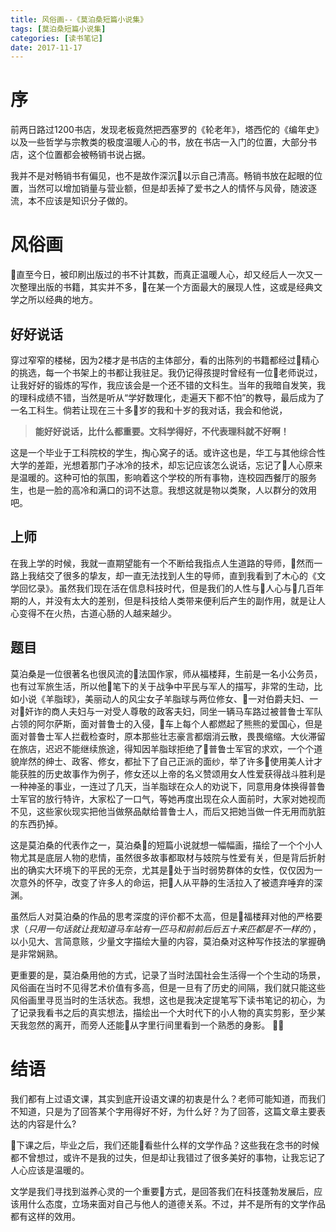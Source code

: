 ```yaml
---
title: 风俗画--《莫泊桑短篇小说集》
tags: [莫泊桑短篇小说集]
categories: [读书笔记]
date: 2017-11-17
---
```


# 序

前两日路过1200书店，发现老板竟然把西塞罗的《轮老年》，塔西佗的《编年史》以及一些哲学与宗教类的极度温暖人心的书，放在书店一入门的位置，大部分书店，这个位置都会被畅销书说占据。

我并不是对畅销书有偏见，也不是故作深沉以示自己清高。畅销书放在起眼的位置，当然可以增加销量与营业额，但是却丢掉了爱书之人的情怀与风骨，随波逐流，本不应该是知识分子做的。
<!-- more -->

# 风俗画

直至今日，被印刷出版过的书不计其数，而真正温暖人心，却又经后人一次又一次整理出版的书籍，其实并不多，在某一个方面最大的展现人性，这或是经典文学之所以经典的地方。

## 好好说话

穿过窄窄的楼梯，因为2楼才是书店的主体部分，看的出陈列的书籍都经过精心的挑选，每一个书架上的书都让我驻足。我仍记得孩提时曾经有一位老师说过，让我好好的锻炼的写作，我应该会是一个还不错的文科生。当年的我暗自发笑，我的理科成绩不错，当然是听从“学好数理化，走遍天下都不怕”的教导，最后成为了一名工科生。倘若让现在三十多岁的我和十岁的我对话，我会和他说，

> **能好好说话，比什么都重要。文科学得好，不代表理科就不好啊！**

这是一个毕业于工科院校的学生，掏心窝子的话。或许这也是，华工与其他综合性大学的差距，光想着那门子冰冷的技术，却忘记应该怎么说话，忘记了人心原来是温暖的。这种可怕的氛围，影响着这个学校的所有事物，连校园西餐厅的服务生，也是一脸的高冷和满口的词不达意。我想这就是物以类聚，人以群分的效用吧。

## 上师

在我上学的时候，我就一直期望能有一个不断给我指点人生道路的导师，然而一路上我结交了很多的挚友，却一直无法找到人生的导师，直到我看到了木心的《文学回忆录》。虽然我们现在活在信息科技时代，但是我们的人性与人心与几百年期的人，并没有太大的差别，但是科技给人类带来便利后产生的副作用，就是让人心变得不在火热，古道心肠的人越来越少。

## 题目

莫泊桑是一位很著名也很风流的法国作家，师从福楼拜，生前是一名小公务员，也有过军旅生活，所以他笔下的关于战争中平民与军人的描写，非常的生动，比如小说《羊脂球》，美丽动人的风尘女子羊脂球与两位修女、一对伯爵夫妇、一对奸诈的商人夫妇与一对受人尊敬的政客夫妇，同坐一辆马车路过被普鲁士军队占领的阿尔萨斯，面对普鲁士的入侵，车上每个人都燃起了熊熊的爱国心，但是面对普鲁士军人拦截检查时，原本那些壮志豪言都烟消云散，畏畏缩缩。大伙滞留在旅店，迟迟不能继续旅途，得知因羊脂球拒绝了普鲁士军官的求欢，一个个道貌岸然的绅士、政客、修女，都扯下了自己正派的面纱，举了许多使用美人计才能获胜的历史故事作为例子，修女还以上帝的名义赞颂用女人性爱获得战斗胜利是一种神圣的事业，一连过了几天，当羊脂球在众人的劝说下，同意用身体换得普鲁士军官的放行特许，大家松了一口气，等她再度出现在众人面前时，大家对她视而不见，这些家伙现实把他当做祭品献给普鲁士人，而后又把她当做一件无用而肮脏的东西扔掉。

这是莫泊桑的代表作之一，莫泊桑的短篇小说就想一幅幅画，描绘了一个个小人物尤其是底层人物的悲情，虽然很多故事都取材与妓院与性爱有关，但是背后折射出的确实大环境下的平民的无奈，尤其是处于当时弱势群体的女性，仅仅因为一次意外的怀孕，改变了许多人的命运，把人从平静的生活拉入了被遗弃唾弃的深渊。

虽然后人对莫泊桑的作品的思考深度的评价都不太高，但是福楼拜对他的严格要求（*只用一句话就让我知道马车站有一匹马和前前后后五十来匹都是不一样的*），以小见大、言简意赅，少量文字描绘大量的内容，莫泊桑对这种写作技法的掌握确是非常娴熟。

更重要的是，莫泊桑用他的方式，记录了当时法国社会生活得一个个生动的场景，风俗画在当时不见得艺术价值有多高，但是一旦有了历史的间隔，我们就只能这些风俗画里寻觅当时的生活状态。我想，这也是我决定提笔写下读书笔记的初心，为了记录我看书之后的真实想法，描绘出一个大时代下的小人物的真实剪影，至少某天我忽然的离开，而旁人还能从字里行间里看到一个熟悉的身影。

# 结语

我们都有上过语文课，其实到底开设语文课的初衷是什么？老师可能知道，而我们不知道，只是为了回答某个字用得好不好，为什么好？为了回答，这篇文章主要表达的内容是什么?

下课之后，毕业之后，我们还能看些什么样的文学作品？这些我在念书的时候都不曾想过，或许不是我的过失，但是却让我错过了很多美好的事物，让我忘记了人心应该是温暖的。

文学是我们寻找到滋养心灵的一个重要方式，是回答我们在科技蓬勃发展后，应该用什么态度，立场来面对自己与他人的道德关系。不过，并不是所有的文学作品都有这样的效用。

